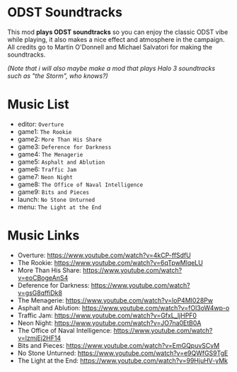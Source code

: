 # ODST Soundtracks
This mod **plays ODST soundtracks** so you can enjoy the classic ODST vibe while playing, it also makes a nice effect and atmosphere in the campaign. All credits go to Martin O'Donnell and Michael Salvatori for making the soundtracks.

_(Note that i will also maybe make a mod that plays Halo 3 soundtracks such as "the Storm", who knows?)_

# Music List
- editor: `Overture`
- game1: `The Rookie`
- game2: `More Than His Share`
- game3: `Deference for Darkness`
- game4: `The Menagerie`
- game5: `Asphalt and Ablution`
- game6: `Traffic Jam`
- game7: `Neon Night`
- game8: `The Office of Naval Intelligence`
- game9: `Bits and Pieces`
- launch: `No Stone Unturned`
- menu: `The Light at the End`

# Music Links
- Overture: https://www.youtube.com/watch?v=4kCP-ffSdfU
- The Rookie: https://www.youtube.com/watch?v=6qTpwMlqeLU
- More Than His Share: https://www.youtube.com/watch?v=eoCBogeAnS4
- Deference for Darkness: https://www.youtube.com/watch?v=gsG8qffiDk8
- The Menagerie: https://www.youtube.com/watch?v=loP4MI028Pw
- Asphalt and Ablution: https://www.youtube.com/watch?v=fOl3oW4wp-o
- Traffic Jam: https://www.youtube.com/watch?v=GfxL_ljHPF0
- Neon Night: https://www.youtube.com/watch?v=JO7na0EtB0A
- The Office of Naval Intelligence: https://www.youtube.com/watch?v=lzmjEj2HF14
- Bits and Pieces: https://www.youtube.com/watch?v=EmGQpuvSCvM
- No Stone Unturned: https://www.youtube.com/watch?v=e9QWfGS9TgE
- The Light at the End: https://www.youtube.com/watch?v=99HjuHV-yMk
